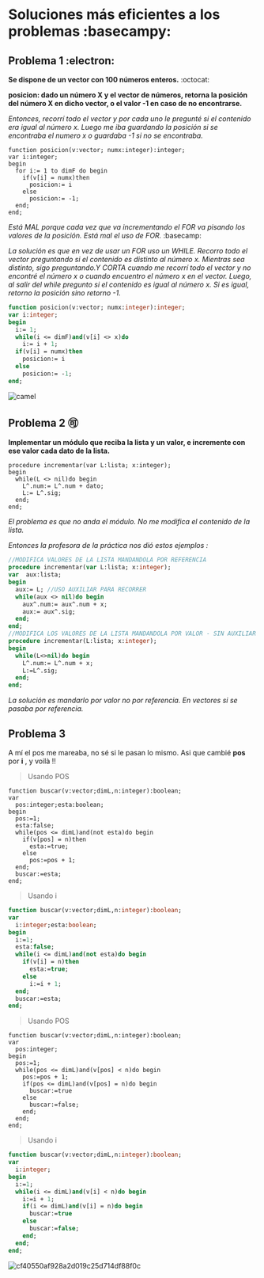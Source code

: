# Soluciones más eficientes a los problemas :basecampy:

## Problema 1 :electron:

**Se dispone de un vector con 100 números enteros.** :octocat:

**posicion: dado un número X y el vector de números, retorna la posición del número X en dicho vector, o el valor -1 en caso de no encontrarse.**

*Entonces, recorrí todo el vector y por cada uno le pregunté si el contenido era igual al número x. Luego me iba guardando la posición si se encontraba el numero x
o guardaba -1 si no se encontraba.*
````
function posicion(v:vector; numx:integer):integer;
var i:integer;
begin
  for i:= 1 to dimF do begin
    if(v[i] = numx)then
      posicion:= i
    else
      posicion:= -1;
  end;
end;
````
*Está MAL porque cada vez que va incrementando el FOR va pisando los valores de la posición. Está mal el uso de FOR.* :basecamp:

*La solución es que en vez de usar un FOR uso un WHILE. Recorro todo el vector preguntando si el contenido es distinto al número x. Mientras sea distinto, sigo preguntando.Y CORTA cuando me recorrí todo el vector y no encontré el número x o cuando encuentro el número x en el vector. Luego, al salir del while pregunto 
si el contenido es igual al número x. Si es igual, retorno la posición sino retorno -1.*

````pascal
function posicion(v:vector; numx:integer):integer;
var i:integer;
begin
  i:= 1;
  while(i <= dimF)and(v[i] <> x)do
    i:= i + 1;
  if(v[i] = numx)then
    posicion:= i
  else
    posicion:= -1;
end;
````
![camel](https://user-images.githubusercontent.com/92184167/173698662-5f34d2bb-8350-4c87-8262-ab328747c9d5.png)


## Problema 2 🉑

**Implementar un módulo que reciba la lista y un valor, e incremente con ese valor cada dato de la lista.**
````
procedure incrementar(var L:lista; x:integer); 
begin
  while(L <> nil)do begin    
    L^.num:= L^.num + dato;                   
    L:= L^.sig;
  end;
end;
````
*El problema es que no anda el módulo. No me modifica el contenido de la lista.*

*Entonces la profesora de la práctica nos dió estos ejemplos :*
````pascal
//MODIFICA VALORES DE LA LISTA MANDANDOLA POR REFERENCIA
procedure incrementar(var L:lista; x:integer);
var  aux:lista;
begin
  aux:= L; //USO AUXILIAR PARA RECORRER
  while(aux <> nil)do begin    
    aux^.num:= aux^.num + x;                   
    aux:= aux^.sig;
  end;
end;
//MODIFICA LOS VALORES DE LA LISTA MANDANDOLA POR VALOR - SIN AUXILIAR
procedure incrementar(L:lista; x:integer); 
begin
  while(L<>nil)do begin    
    L^.num:= L^.num + x;                    
    L:=L^.sig;
  end;
end;
````
*La solución es mandarlo por valor no por referencia. En vectores si se pasaba por referencia.*

## Problema 3

A mí el pos me mareaba, no sé si le pasan lo mismo. Asi que cambié **pos** por **i** , y voilà !!

> Usando POS  
````  
function buscar(v:vector;dimL,n:integer):boolean;  
var
  pos:integer;esta:boolean;
begin
  pos:=1;
  esta:false;
  while(pos <= dimL)and(not esta)do begin
    if(v[pos] = n)then
      esta:=true;
    else
      pos:=pos + 1;
  end;
  buscar:=esta;
end;
````
> Usando i  
````pascal 
function buscar(v:vector;dimL,n:integer):boolean;
var
  i:integer;esta:boolean;
begin
  i:=1;
  esta:false;
  while(i <= dimL)and(not esta)do begin
    if(v[i] = n)then
      esta:=true;
    else
      i:=i + 1;
  end;
  buscar:=esta;
end;
````
> Usando POS
````
function buscar(v:vector;dimL,n:integer):boolean;
var
  pos:integer;
begin
  pos:=1;
  while(pos <= dimL)and(v[pos] < n)do begin
    pos:=pos + 1;
    if(pos <= dimL)and(v[pos] = n)do begin
      buscar:=true
    else
      buscar:=false;
    end;
  end;
end;
````
>Usando i
````pascal
function buscar(v:vector;dimL,n:integer):boolean;
var
  i:integer;
begin
  i:=1;
  while(i <= dimL)and(v[i] < n)do begin
    i:=i + 1;
    if(i <= dimL)and(v[i] = n)do begin
      buscar:=true
    else
      buscar:=false;
    end;
  end;
end;
````
![cf40550af928a2d019c25d714df88f0c](https://user-images.githubusercontent.com/92184167/173698713-35e4215d-eae0-4005-9b7c-e9e98fa3abda.jpg)
